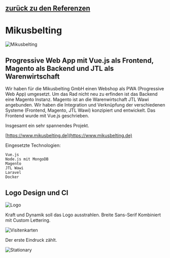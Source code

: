 [zurück zu den Referenzen](/referenzen/)
---
# Mikusbelting

![Mikusbelting](/mikusbelting.png)


## Progressive Web App mit Vue.js als Frontend, Magento als Backend und JTL als Warenwirtschaft

Wir haben für die Mikusbelting GmbH einen Webshop als PWA (Progressive Web App) umgesetzt. Um das Rad nicht neu zu erfinden ist das Backend eine Magento Instanz. Magento ist an die Warenwirtschaft JTL Wawi angebunden. Wir haben die Integration und Verknüpfung der verschiedenen Systeme (Frontend, Magento, JTL Wawi) konzipiert und entwickelt. Das Frontend wurde mit Vue.js geschrieben.

Insgesamt ein sehr spannendes Projekt.

[https://www.mikusbelting.de](https://www.mikusbelting.de)



Eingesetzte Technologien:

    Vue.js
    Node.js mit MongoDB
    Magento
    JTL Wawi
    Laravel
    Docker


## Logo Design und CI

![Logo](/mikusbelting/logo-white-small.png)

Kraft und Dynamik soll das Logo ausstrahlen. Breite Sans-Serif Kombiniert mit Custom Lettering.

![Visitenkarten](/mikusbelting/mockup.png)

Der erste Eindruck zählt.

![Stationary](/mikusbelting/stationary-red.jpg)